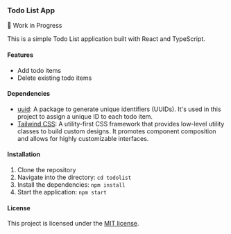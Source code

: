 ### Todo List App

🚧 Work in Progress

This is a simple Todo List application built with React and TypeScript.

#### Features

- Add todo items
- Delete existing todo items

#### Dependencies

- [uuid](https://github.com/uuidjs/uuid): A package to generate unique identifiers (UUIDs). It's used in this project to assign a unique ID to each todo item.
- [Tailwind CSS](https://github.com/tailwindlabs/tailwindcss): A utility-first CSS framework that provides low-level utility classes to build custom designs. It promotes component composition and allows for highly customizable interfaces.

#### Installation

1. Clone the repository
2. Navigate into the directory: `cd todolist`
3. Install the dependencies: `npm install`
4. Start the application: `npm start`

#### License

This project is licensed under the [MIT license](./LICENSE).
